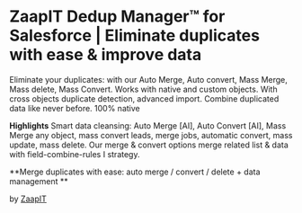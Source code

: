 # ZaapIT Dedup Manager™ for Salesforce | Eliminate duplicates with ease & improve data

Eliminate your duplicates: with our Auto Merge, Auto convert, Mass Merge, Mass delete, Mass Convert. Works with native and custom objects. With cross objects duplicate detection, advanced import. Combine duplicated data like never before. 100% native 


**Highlights** 
Smart data cleansing: Auto Merge [AI], Auto Convert [AI], Mass Merge any object, mass convert leads, merge jobs, automatic convert, mass update, mass delete. Our merge & convert options merge related list & data with field-combine-rules I strategy. 


**Merge duplicates with ease: auto merge /  convert /  delete + data management **




by [ZaapIT](http://www.zaapit.com)
